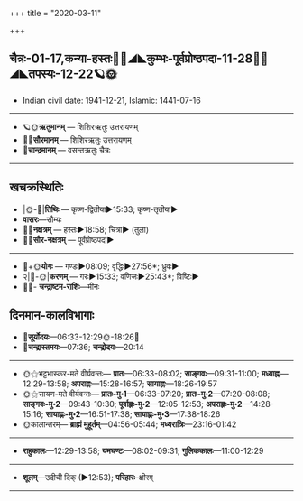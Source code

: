 +++
title = "2020-03-11"

+++
## चैत्रः-01-17,कन्या-हस्तः🌛🌌◢◣कुम्भः-पूर्वप्रोष्ठपदा-11-28🌌🌞◢◣तपस्यः-12-22🪐🌞
- Indian civil date: 1941-12-21, Islamic: 1441-07-16
___________________
- 🪐🌞**ऋतुमानम्** — शिशिरऋतुः उत्तरायणम्
- 🌌🌞**सौरमानम्** — शिशिरऋतुः उत्तरायणम्
- 🌛**चान्द्रमानम्** — वसन्तऋतुः चैत्रः
___________________


## खचक्रस्थितिः
- |🌞-🌛|**तिथिः** — कृष्ण-द्वितीया►15:33; कृष्ण-तृतीया►  
- **वासरः**—सौम्यः  
- 🌌🌛**नक्षत्रम्** — हस्तः►18:58; चित्रा► (तुला)  
- 🌌🌞**सौर-नक्षत्रम्** — पूर्वप्रोष्ठपदा►  
___________________
- 🌛+🌞**योगः** — गण्डः►08:09; वृद्धिः►27:56*; ध्रुवः►  
- २|🌛-🌞|**करणम्** — गरः►15:33; वणिजः►25:43*; विष्टिः►  
- 🌌🌛- **चन्द्राष्टम-राशिः**—मीनः  


## दिनमान-कालविभागाः
- 🌅**सूर्योदयः**—06:33-12:29🌞️-18:26🌇  
- 🌛**चन्द्रास्तमयः**—07:36; **चन्द्रोदयः**—20:14  
___________________
- 🌞⚝भट्टभास्कर-मते वीर्यवन्तः— **प्रातः**—06:33-08:02; **साङ्गवः**—09:31-11:00; **मध्याह्नः**—12:29-13:58; **अपराह्णः**—15:28-16:57; **सायाह्नः**—18:26-19:57  
- 🌞⚝सायण-मते वीर्यवन्तः— **प्रातः-मु॰1**—06:33-07:20; **प्रातः-मु॰2**—07:20-08:08; **साङ्गवः-मु॰2**—09:43-10:30; **पूर्वाह्णः-मु॰2**—12:05-12:53; **अपराह्णः-मु॰2**—14:28-15:16; **सायाह्णः-मु॰2**—16:51-17:38; **सायाह्णः-मु॰3**—17:38-18:26  
- 🌞कालान्तरम्— **ब्राह्मं मुहूर्तम्**—04:56-05:44; **मध्यरात्रिः**—23:16-01:42  
___________________
- **राहुकालः**—12:29-13:58; **यमघण्टः**—08:02-09:31; **गुलिककालः**—11:00-12:29  
___________________
- **शूलम्**—उदीची दिक् (►12:53); **परिहारः**–क्षीरम्  
___________________
